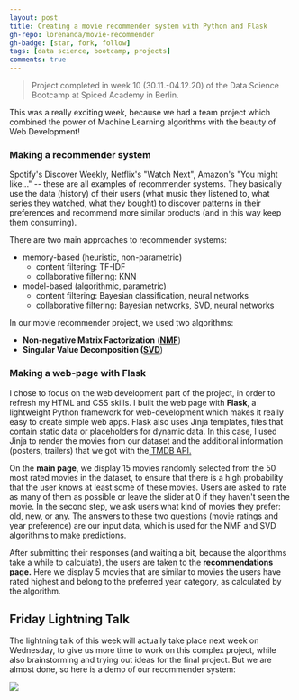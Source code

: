 ```yaml
---
layout: post
title: Creating a movie recommender system with Python and Flask
gh-repo: lorenanda/movie-recommender
gh-badge: [star, fork, follow]
tags: [data science, bootcamp, projects]
comments: true
---
```


>Project completed in week 10 (30.11.-04.12.20) of the Data Science Bootcamp at Spiced Academy in Berlin.

This was a really exciting week, because we had a team project which combined the power of Machine Learning algorithms with the beauty of Web Development!

### Making a recommender system

Spotify's Discover Weekly, Netflix's "Watch Next", Amazon's "You might like..." -- these are all examples of recommender systems. They basically use the data (history) of their users (what music they listened to, what series they watched, what they bought) to discover patterns in their preferences and recommend more similar products (and in this way keep them consuming).

There are two main approaches to recommender systems:

* memory-based (heuristic, non-parametric)
  * content filtering: TF-IDF
  * collaborative filtering: KNN
* model-based (algorithmic, parametric)
  * content filtering: Bayesian classification, neural networks
  * collaborative filtering: Bayesian networks, SVD, neural networks


In our movie recommender project, we used two algorithms:

-   **Non-negative Matrix Factorization** (**[NMF](https://scikit-learn.org/stable/modules/generated/sklearn.decomposition.NMF.html#sklearn.decomposition.NMF)**)
-   **Singular Value Decomposition **(**[SVD](https://surprise.readthedocs.io/en/stable/matrix_factorization.html)**)

### Making a web-page with Flask

I chose to focus on the web development part of the project, in order to refresh my HTML and CSS skills. I built the web page with **Flask**, a lightweight Python framework for web-development which makes it really easy to create simple web apps. Flask also uses Jinja templates, files that contain static data or placeholders for dynamic data. In this case, I used Jinja to render the movies from our dataset and the additional information (posters, trailers) that we got with the[ TMDB API.](https://developers.themoviedb.org/3/)

On the **main page**, we display 15 movies randomly selected from the 50 most rated movies in the dataset, to ensure that there is a high probability that the user knows at least some of these movies. Users are asked to rate as many of them as possible or leave the slider at 0 if they haven't seen the movie. In the second step, we ask users what kind of movies they prefer: old, new, or any. The answers to these two questions (movie ratings and year preference) are our input data, which is used for the NMF and SVD algorithms to make predictions.

After submitting their responses (and waiting a bit, because the algorithms take a while to calculate), the users are taken to the **recommendations page.** Here we display 5 movies that are similar to movies the users have rated highest and belong to the preferred year category, as calculated by the algorithm.

Friday Lightning Talk
---------------------

The lightning talk of this week will actually take place next week on Wednesday, to give us more time to work on this complex project, while also brainstorming and trying out ideas for the final project. But we are almost done, so here is a demo of our recommender system:

[![](https://lorenaciutacu.files.wordpress.com/2020/12/demo-1.gif?w=1024)](https://lorenaciutacu.files.wordpress.com/2020/12/demo-1.gif)